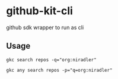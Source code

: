 # github-kit-cli

github sdk wrapper to run as cli

## Usage

```
gkc search repos -q="org:niradler"
```

```
gkc any search repos -p="q=org:niradler"
```
